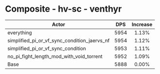 # Composite - hv-sc - venthyr
| Actor | DPS | Increase |
|---|:---:|:---:|
|everything|5954|1.13%|
|simplified_pi_or_vf_sync_condition_jaervs_nf|5954|1.12%|
|simplified_pi_or_vf_sync_condition|5953|1.11%|
|no_pi_fight_length_mod_with_void_torrent|5952|1.09%|
|Base|5888|0.00%|
